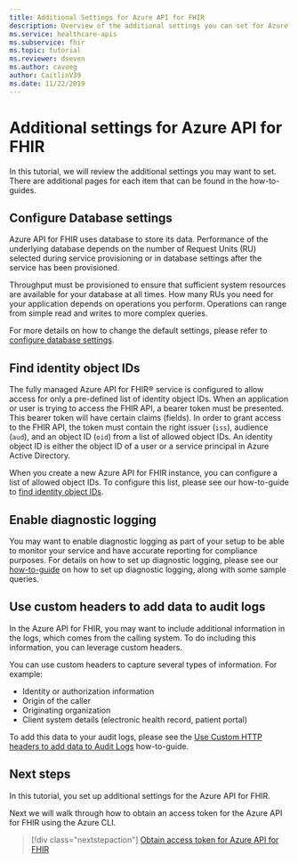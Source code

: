 ```yaml
---
title: Additional Settings for Azure API for FHIR
description: Overview of the additional settings you can set for Azure API for FHIR
ms.service: healthcare-apis
ms.subservice: fhir
ms.topic: tutorial
ms.reviewer: dseven
ms.author: cavoeg
author: CaitlinV39
ms.date: 11/22/2019
---
```


# Additional settings for Azure API for FHIR

In this tutorial, we will review the additional settings you may want to set. There are additional pages for each item that can be found in the how-to-guides.

## Configure Database settings

Azure API for FHIR uses database to store its data. Performance of the underlying database depends on the number of Request Units (RU) selected during service provisioning or in database settings after the service has been provisioned.

Throughput must be provisioned to ensure that sufficient system resources are available for your database at all times. How many RUs you need for your application depends on operations you perform. Operations can range from simple read and writes to more complex queries.

For more details on how to change the default settings, please refer to [configure database settings](configure.database.md).

## Find identity object IDs
The fully managed Azure API for FHIR&reg; service is configured to allow access for only a pre-defined list of identity object IDs. When an application or user is trying to access the FHIR API, a bearer token must be presented. This bearer token will have certain claims (fields). In order to grant access to the FHIR API, the token must contain the right issuer (`iss`), audience (`aud`), and an object ID (`oid`) from a list of allowed object IDs. An identity object ID is either the object ID of a user or a service principal in Azure Active Directory.

When you create a new Azure API for FHIR instance, you can configure a list of allowed object IDs. To configure this list, please see our how-to-guide to [find identity object IDs](find-identity-object-ids.md).

## Enable diagnostic logging
You may want to enable diagnostic logging as part of your setup to be able to monitor your service and have accurate reporting for compliance purposes. For details on how to set up diagnostic logging, please see our [how-to-guide](enable.diagnostic-logging.md) on how to set up diagnostic logging, along with some sample queries. 

## Use custom headers to add data to audit logs
In the Azure API for FHIR, you may want to include additional information in the logs, which comes from the calling system. To do including this information, you can leverage custom headers.

You can use custom headers to capture several types of information. For example:

* Identity or authorization information
* Origin of the caller
* Originating organization
* Client system details (electronic health record, patient portal)

To add this data to your audit logs, please see the [Use Custom HTTP headers to add data to Audit Logs](use-custom-headers.md) how-to-guide.

## Next steps

In this tutorial, you set up additional settings for the Azure API for FHIR.

Next we will walk through how to obtain an access token for the Azure API for FHIR using the Azure CLI.

>[!div class="nextstepaction"]
>[Obtain access token for Azure API for FHIR](get-healthcare-apis-access-token-cli.md)